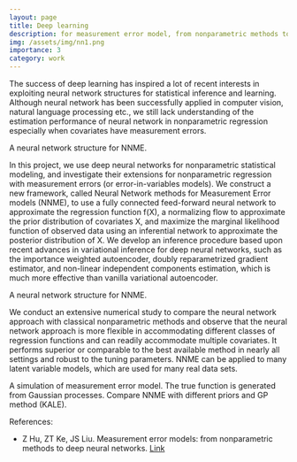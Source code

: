 ```yaml
---
layout: page
title: Deep learning
description: for measurement error model, from nonparametric methods to deep neural networks
img: /assets/img/nn1.png
importance: 3
category: work
---
```

The success of deep learning has inspired a lot of recent interests in exploiting neural network structures for statistical inference and learning. Although neural network has been successfully applied in computer vision, natural language processing etc., we still lack understanding of the estimation performance of neural network in nonparametric regression especially when covariates have measurement errors. 

<div class="row">
    <div class="col-sm mt-3 mt-md-0">
        <img class="img-fluid rounded z-depth-1" src="{{ '/assets/img/gen_models_diag_2.svg' | relative_url }}" alt="" title="example image"/>
    </div>
</div>
<div class="caption">
  A neural network structure for NNME.
</div>

In this project, we use deep neural networks for nonparametric statistical modeling, and investigate their extensions for nonparametric regression with measurement errors (or error-in-variables models). We construct a new framework, called Neural Network methods for Measurement Error models (NNME), to use a fully connected feed-forward neural network to approximate the regression function f(X), a normalizing flow to approximate the prior distribution of covariates X, and maximize the marginal likelihood function of observed data using an inferential network to approximate the posterior distribution of X. We develop an inference procedure based upon recent advances in variational inference for deep neural networks, such as the importance weighted autoencoder, doubly reparametrized gradient estimator, and non-linear independent components estimation, which is much more effective than vanilla variational autoencoder. 

<div class="row">
    <div class="col-sm mt-3 mt-md-0">
        <img class="img-fluid rounded z-depth-1" src="{{ '/assets/img/nn1.png' | relative_url }}" alt="" title="example image"/>
    </div>
</div>
<div class="caption">
  A neural network structure for NNME.
</div>

We conduct an extensive numerical study to compare the neural network approach with classical nonparametric methods and observe that the neural network approach is more flexible in accommodating different classes of regression functions and can readily accommodate multiple covariates. It performs superior or comparable to the best available method in nearly all settings and robust to the tuning parameters. NNME can be applied to many latent variable models, which are used for many real data sets. 

<div class="row">
    <div class="col-sm mt-3 mt-md-0">
        <img class="img-fluid rounded z-depth-1" src="{{ '/assets/img/nn2.png' | relative_url }}" alt="" title="example image"/>
    </div>
</div>
<div class="caption">
A simulation of measurement error model. The true function is generated from Gaussian processes. Compare NNME with different priors and GP method (KALE). 
</div>

References:

* Z Hu, ZT Ke, JS Liu. Measurement error models: from nonparametric methods to deep neural networks. <a href="https://arxiv.org/abs/2007.07498">Link</a>
